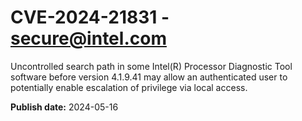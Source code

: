 # CVE-2024-21831 - secure@intel.com

Uncontrolled search path in some Intel(R) Processor Diagnostic Tool software before version 4.1.9.41 may allow an authenticated user to potentially enable escalation of privilege via local access.

**Publish date:** 2024-05-16
